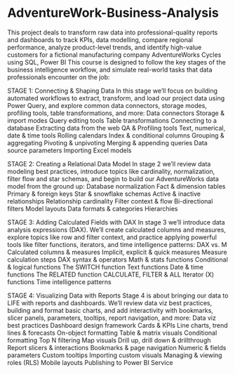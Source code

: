 # AdventureWork-Business-Analysis
This project deals to transform raw data into professional-quality reports and dashboards to track KPIs, data modelling, compare regional performance, analyze product-level trends, and identify high-value customers for a fictional manufacturing company AdventureWorks Cycles using SQL, Power BI
This course is designed to follow the key stages of the business intelligence workflow, and simulate real-world tasks that data professionals encounter on the job:

STAGE 1: Connecting & Shaping Data
In this stage we’ll focus on building automated workflows to extract, transform, and load our project data using Power Query, and explore common data connectors, storage modes, profiling tools, table transformations, and more:
Data connectors
Storage & import modes
Query editing tools
Table transformations
Connecting to a database
Extracting data from the web
QA & Profiling tools
Text, numerical, date & time tools
Rolling calendars
Index & conditional columns
Grouping & aggregating
Pivoting & unpivoting
Merging & appending queries
Data source parameters
Importing Excel models

STAGE 2: Creating a Relational Data Model
In stage 2 we’ll review data modeling best practices, introduce topics like cardinality, normalization, filter flow and star schemas, and begin to build our AdventureWorks data model from the ground up:
Database normalization
Fact & dimension tables
Primary & foreign keys
Star & snowflake schemas
Active & inactive relationships
Relationship cardinality
Filter context & flow
Bi-directional filters
Model layouts
Data formats & categories
Hierarchies

STAGE 3: Adding Calculated Fields with DAX
In stage 3 we’ll introduce data analysis expressions (DAX). We’ll create calculated columns and measures, explore topics like row and filter context, and practice applying powerful tools like filter functions, iterators, and time intelligence patterns:
DAX vs. M
Calculated columns & measures
Implicit, explicit & quick measures
Measure calculation steps
DAX syntax & operators
Math & stats functions
Conditional & logical functions
The SWITCH function
Text functions
Date & time functions
The RELATED function
CALCULATE, FILTER & ALL
Iterator (X) functions
Time intelligence patterns

STAGE 4: Visualizing Data with Reports
Stage 4 is about bringing our data to LIFE with reports and dashboards. We’ll review data viz best practices, building and format basic charts, and add interactivity with bookmarks, slicer panels, parameters, tooltips, report navigation, and more:
Data viz best practices
Dashboard design framework
Cards & KPIs
Line charts, trend lines & forecasts
On-object formatting
Table & matrix visuals
Conditional formatting
Top N filtering
Map visuals
Drill up, drill down & drillthrough
Report slicers & interactions
Bookmarks & page navigation
Numeric & fields parameters
Custom tooltips
Importing custom visuals
Managing & viewing roles (RLS)
Mobile layouts
Publishing to Power BI Service
